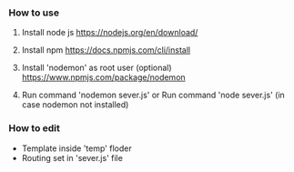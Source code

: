 ### How to use

1. Install node js
https://nodejs.org/en/download/

2. Install npm
https://docs.npmjs.com/cli/install

3. Install 'nodemon' as root user (optional)
https://www.npmjs.com/package/nodemon

5. Run command 'nodemon sever.js' or Run command 'node sever.js' (in case nodemon not installed)

### How to edit
- Template inside 'temp' floder
- Routing set in 'sever.js' file
